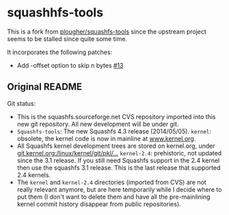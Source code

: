 # squashhfs-tools

This is a fork from [plougher/squashfs-tools](https://github.com/plougher/squashfs-tools) since the upstream project seems to be stalled since quite some time.

It incorporates the following patches:
 * Add -offset option to skip n bytes [#13](https://github.com/plougher/squashfs-tools/pull/13)

## Original README

Git status:
* This is the squashfs.sourceforge.net CVS repository imported into this new git repository.  All new development will be under git.
* `Squashfs-tools`: The new Squashfs 4.3 release (2014/05/05).
`kernel`: obsolete, the kernel code is now in mainline at www.kernel.org.
* All Squashfs kernel development trees are stored on kernel.org, under [git.kernel.org:/linux/kernel/git/pkl/...](http://git.kernel.org/cgit/linux/kernel/git/pkl)
`kernel-2.4`: prehistoric, not updated since the 3.1 release.  If you still need Squashfs support in the 2.4 kernel then use the squashfs 3.1 release.  This is the last release that supported 2.4 kernels.
* The `kernel` and `kernel-2.4` directories (imported from CVS) are not really relevant anymore, but are here temporarily while I decide where to put them (I don't want to delete them and have all the pre-mainlining kernel commit history disappear from public repositories).
